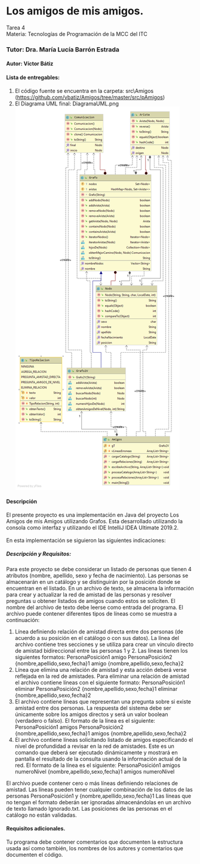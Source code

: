 # Los amigos de mis amigos.
Tarea 4<br>
Materia: Tecnologías de Programación de la MCC del ITC
<br>
### Tutor: Dra. María Lucía Barrón Estrada ##

#### Autor: Víctor Bátiz

#### Lista de entregables:
1. El código fuente se encuentra en la carpeta: src\Amigos (https://github.com/vbatiz/Amigos/tree/master/src/pAmigos)
2. El Diagrama UML final: DiagramaUML.png 
![alt text](https://github.com/vbatiz/Amigos/blob/master/diagramaUML.png)

#### Descripción
El presente proyecto es una implementación en Java del proyecto Los Amigos de mis Amigos utilizando Grafos. Esta desarrollado utilizando la consola como interfaz y utilizando el IDE IntelliJ IDEA Ultimate 2019.2.
<br><br>
En esta implementación se siguieron las siguientes indicaciones:
##### Descripción y Requisitos:
Para este proyecto se debe considerar un listado de personas que tienen 4 atributos (nombre, apellido, sexo y fecha de nacimiento). Las personas se almacenarán en un catálogo y se distinguirán por la posición donde se encuentran en el listado. En un archivo de texto, se almacena la información para crear y actualizar la red de amistad de las personas y resolver preguntas u obtener listados de amigos cuando estos se soliciten.
El nombre del archivo de texto debe leerse como entrada del programa. El archivo puede contener diferentes tipos de líneas como se muestra a continuación:
1. Línea definiendo relación de amistad directa entre dos personas (de acuerdo a su posición en el catálogo o con sus datos). La línea del archivo contiene tres secciones y se utiliza para crear un vínculo directo de amistad bidireccional entre las personas 1 y 2. Las líneas tienen los siguientes formatos:
PersonaPosición1 amigo PersonaPosición2
{nombre,apellido,sexo,fecha}1 amigo {nombre,apellido,sexo,fecha}2
2. Línea que elimina una relación de amistad y esta acción deberá verse reflejada en la red de amistades. Para eliminar una relación de amistad el archivo contiene líneas con el siguiente formato:
PersonaPosición1 eliminar PersonaPosición2
{nombre,apellido,sexo,fecha}1 eliminar {nombre,apellido,sexo,fecha}2
3. El archivo contiene líneas que representan una pregunta sobre si existe amistad entre dos personas. La respuesta del sistema debe ser únicamente sobre los amigos directos y será un valor boolean (verdadero o falso). El formato de la línea es el siguiente:
PersonaPosición1 amigos PersonaPosición2
{nombre,apellido,sexo,fecha}1 amigos {nombre,apellido,sexo,fecha}2
4. El archivo contiene líneas solicitando listado de amigos especificando el nivel de profundidad a revisar en la red de amistades. Este es un comando que deberá ser ejecutado dinámicamente y mostrará en pantalla el resultado de la consulta usando la información actual de la red. El formato de la línea es el siguiente:
PersonaPosición1 amigos numeroNivel
{nombre,apellido,sexo,fecha}1 amigos numeroNivel

El archivo puede contener cero o más líneas definiendo relaciones de amistad.
Las líneas pueden tener cualquier combinación de los datos de las personas PersonaPosición1 y {nombre,apellido,sexo,fecha}1
Las líneas que no tengan el formato deberán ser ignoradas almacenándolas en un archivo de texto llamado Ignorado.txt.
Las posiciones de las personas en el catálogo no están validadas.

#### Requisitos adicionales.

Tu programa debe contener comentarios que documenten la estructura usada así como también, los nombres de los autores y comentarios que documenten el código.
<br>

